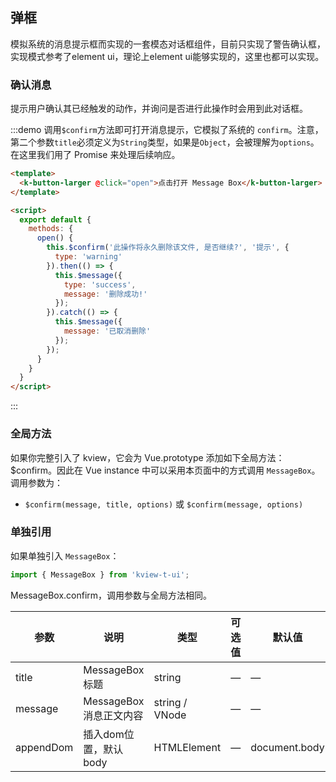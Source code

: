 ## 弹框
模拟系统的消息提示框而实现的一套模态对话框组件，目前只实现了警告确认框，实现模式参考了element ui，理论上element ui能够实现的，这里也都可以实现。

### 确认消息

提示用户确认其已经触发的动作，并询问是否进行此操作时会用到此对话框。

:::demo 调用`$confirm`方法即可打开消息提示，它模拟了系统的 `confirm`。注意，第二个参数`title`必须定义为`String`类型，如果是`Object`，会被理解为`options`。在这里我们用了 Promise 来处理后续响应。

```html
<template>
  <k-button-larger @click="open">点击打开 Message Box</k-button-larger>
</template>

<script>
  export default {
    methods: {
      open() {
        this.$confirm('此操作将永久删除该文件, 是否继续?', '提示', {
          type: 'warning'
        }).then(() => {
          this.$message({
            type: 'success',
            message: '删除成功!'
          });
        }).catch(() => {
          this.$message({
            message: '已取消删除'
          });          
        });
      }
    }
  }
</script>
```
:::

### 全局方法

如果你完整引入了 kview，它会为 Vue.prototype 添加如下全局方法：$confirm。因此在 Vue instance 中可以采用本页面中的方式调用 `MessageBox`。调用参数为：
- `$confirm(message, title, options)` 或 `$confirm(message, options)`

### 单独引用

如果单独引入 `MessageBox`：

```javascript
import { MessageBox } from 'kview-t-ui';
```

MessageBox.confirm，调用参数与全局方法相同。

| 参数      | 说明          | 类型      | 可选值                           | 默认值  |
|---------- |-------------- |---------- |--------------------------------  |-------- |
| title | MessageBox 标题 | string | — | — |
| message | MessageBox 消息正文内容 | string / VNode | — | — |
| appendDom | 插入dom位置，默认body | HTMLElement | — | document.body |



